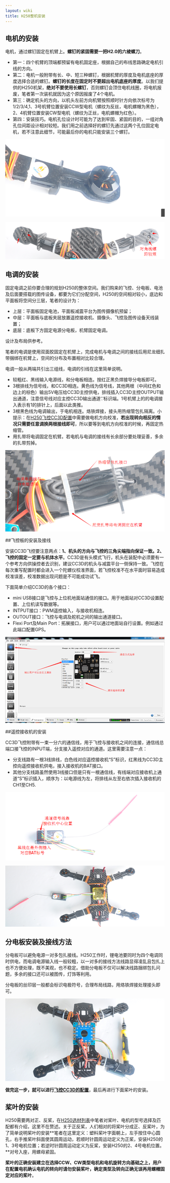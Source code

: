```yaml
---
layout: wiki
title: H250整机安装
---
```


## 电机的安装

电机，通过螺钉固定在机臂上。**螺钉的紧固需要一把H2.0的六棱螺刀**。

* 第一：四个机臂的顶端都预留有电机固定座，根据自己的布线思路确定电机引线的方向。
* 第二：电机一般附带有长、中、短三种螺钉，根据机臂的厚度及电机底座的厚度选择合适的螺钉。**螺钉的长度在固定时不要超出电机底座的厚度**。以我们提供的H250机架，**绝对不要使用长螺钉**，否则螺钉会顶住电机线圈，将电机报废，笔者第一次装机就因为这个原因报废了4个电机。
* 第三：确定机头的方向，以机头左前方向机臂按照顺时针方向依次标号为1/2/3/4,1、3号机臂位置安装CCW型电机（螺纹为反丝，电机螺帽为黑色），2、4机臂位置安装CW型电机（螺纹为正丝，电机螺帽为红色）。
* 第四：安装技巧。电机孔位设计时可能为了达到牢固、紧固的目的，一组对角孔位间距设计相对较短。我们用之前选择好的螺钉先通过这两个孔位固定电机，若不注意此细节，可能最后你的电机只能安装三个螺钉。


![](/assets/img/ele-8.png)

![](/assets/img/ele-3.png)

## 电调的安装

固定电调之前你要合理的规划H250的整体空间。我们购来的飞控、分电板、电池及后面要搭载的图传设备，都要为它们分配空间，H250的空间相对较小，底边和平面板将空间分三层，笔者的设计为：

* 上层：平面板固定电池，平面板减震平台为图传摄像机预留；
* 中层：平面板与底板夹层放置遥控接收机、摄像头、飞控及图传设备天线装置；
* 底层：底板下方固定电源分电板，机臂固定电调。

设计及布局供参考。

笔者的电调是使用双面胶固定在机臂上，完成电机与电调之间的接线后用尼龙细扎带捆绑在机臂上，空间的分布及布置相对比较合理。

电调一般从两端共引出三组线，电调的引线在这里简单说明。

* 较粗红、黑线输入电源线，和分电板相连。按红正黑负焊接导分电板即可。
* 3根排线为信号线，和CC3D相连。黄色线为信号线，其他两根（中间红色和边上的棕色）输出5V电压给CC3D主控供电，排线插入CC3D主控OUTPUT输出通道，注意信号线对应主控CC3D输出通道‘.’标识端。1号机臂上的的电调接入表示有1的排针上，后面以此类推。
* 3根黑色线为电调输出，于电机相连。烙铁焊接，接头用热缩管包扎隔离。小提示：在[H250飞控CC3D配置](./h250-config.html#section-1)中需要做电机方向校准，**若出现转向相反的情况只需要任意调换两根接线即可**，所以要等到电机方向校准的时候，再固定热缩管。
* 用扎带将电调固定在机臂。若电机与电调的接线有长余部分要处理妥善，多余的扎带剪掉。

![](/assets/img/ele-2.png)

##飞控板的安装及接线

安装CC3D飞控要注意两点：**1、机头的方向与飞控的三角尖端指向保证一致。2、飞控的固定一定要与机体水平**。CC3D是有头模式飞行，机头在装配中必须要有一个参考方向供操控者去识别，建议CC3D的机头与减震平台一侧保持一致。飞控在每次重写配置时都会进入一个陀螺仪校准界面，若飞控校准不在水平面时容易造成校准误差，校准数据出现问题是不可能成功试飞。

下面简单介绍CC3D的各个接口：

* mini USB接口是飞控与上位机地面站通信的接口。用于地面站对CC3D设置配置、上位机读写数据等。
* INTPUT接口：PWM遥控输入，与接收机相连。
* OUTOUT接口：飞控与电调及舵机之间的输出通道接口。
* Flexi Port及Main Port：拓展接口，用户可以通过地面站自行设置。例如通过此端口配置GPS。

![](/assets/img/ele-1.png)

##遥控接收机的安装

CC3D飞控附带有一束一分六的通信线，用于飞控与接收机之间的连接，通信线总端口接飞控的INPUT端，分支接入遥控对应的通道。这里需要注意一点：

* 分支线路有一根3线排线，白色线对应遥控接收机“S”标识，红黑线为CC3D主控向遥控接收机供电，接入接收机的BAT接口。
* 其他分支线路虽然使用3线接口但是只有一根通信线，有线端对应接收机上通道“S”标识插入，顺序为：以电源线为左，将排线从左至右依次插入接收机的CH1至CH5.

![](/assets/img/ele-4.png)

![](/assets/img/ele-6.png)

## 分电板安装及接线方法
分电板可以避免电源一对多包扎接线。H250工作时，锂电池要同时为四个电调同时供电，而电调电源输入线一般较粗，以一对多的接线方法线路显得凌乱且包扎上也不方便处理，既不美观，也不稳定。借助分电板不仅可以解决线路捆绑包扎问题，多余的接口还可以被图传，灯饰等利用。

分电板的丝印层一般都会标识电极符号，合理布局线路，用烙铁焊接处理接头即可。

![](/assets/img/ele-7.png)

**做完这一步，就可以进行[飞控CC3D的配置](./h250-config.html)**，最后再进行下面桨叶的安装。

## 桨叶的安装

H250需要两对正、反桨，在[H250选材列表](./h250-list.html)中笔者对桨叶、电机的型号选择及匹配都有介绍，这里不在赘述。关于正反桨，人们相对的将桨叶分成正、反桨叶，为了简单说明桨叶的安装**笔者在这里定义：塑料桨叶字面朝上，左手按住中心圆孔，右手推桨叶斜面使其圆周运动，若顺时针圆周运动定义为正桨，安装H250的1、3号电机位置；若逆时针圆周运动定义为反桨，安装H250的2、4号电机位置。**对号入座，用螺母紧固。

**桨叶的正确安装建立在选择CCW、CW类型电机和电机旋转方向基础之上，用户在配置电机确认电机的转向时请勿安装桨叶，确定类型及转向正确无误再用螺帽固定对应的桨叶**。

